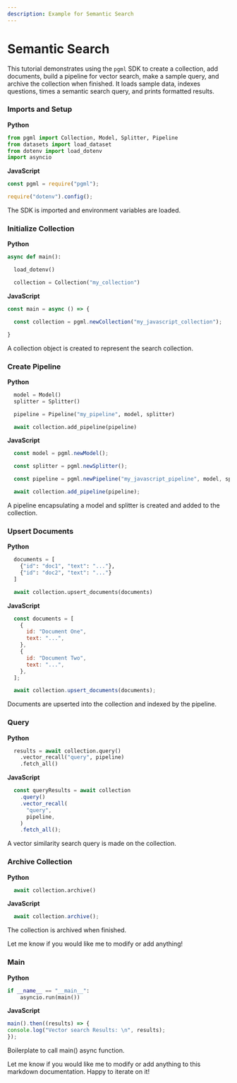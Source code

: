 ```yaml
---
description: Example for Semantic Search
---
```


# Semantic Search

This tutorial demonstrates using the `pgml` SDK to create a collection, add documents, build a pipeline for vector search, make a sample query, and archive the collection when finished. It loads sample data, indexes questions, times a semantic search query, and prints formatted results.



### Imports and Setup

**Python**

```python
from pgml import Collection, Model, Splitter, Pipeline  
from datasets import load_dataset
from dotenv import load_dotenv
import asyncio
```

**JavaScript**

```js
const pgml = require("pgml");

require("dotenv").config();
```

The SDK is imported and environment variables are loaded.

### Initialize Collection

**Python**

```python
async def main():

  load_dotenv()

  collection = Collection("my_collection") 
```

**JavaScript**

```js
const main = async () => {

  const collection = pgml.newCollection("my_javascript_collection");

}
```

A collection object is created to represent the search collection.

### Create Pipeline

**Python**

```python
  model = Model()
  splitter = Splitter()

  pipeline = Pipeline("my_pipeline", model, splitter)

  await collection.add_pipeline(pipeline)
```

**JavaScript**

```js
  const model = pgml.newModel();

  const splitter = pgml.newSplitter();

  const pipeline = pgml.newPipeline("my_javascript_pipeline", model, splitter);

  await collection.add_pipeline(pipeline); 
```

A pipeline encapsulating a model and splitter is created and added to the collection.

### Upsert Documents

**Python**

```python
  documents = [
    {"id": "doc1", "text": "..."},
    {"id": "doc2", "text": "..."}
  ]

  await collection.upsert_documents(documents)  
```

**JavaScript**

```js
  const documents = [
    {
      id: "Document One",
      text: "...",
    },
    {
      id: "Document Two", 
      text: "...",
    },
  ];

  await collection.upsert_documents(documents);
```

Documents are upserted into the collection and indexed by the pipeline.

### Query

**Python**

```python
  results = await collection.query()
    .vector_recall("query", pipeline)
    .fetch_all() 
```

**JavaScript**

```js
  const queryResults = await collection
    .query()
    .vector_recall(
      "query",
      pipeline,
    )
    .fetch_all();
```

A vector similarity search query is made on the collection.

### Archive Collection

**Python**

```python
  await collection.archive()
```

**JavaScript**

```js
  await collection.archive();
```

The collection is archived when finished.

Let me know if you would like me to modify or add anything!

### Main

**Python**

```python
if __name__ == "__main__":
    asyncio.run(main())
```

**JavaScript**

```javascript
main().then((results) => { 
console.log("Vector search Results: \n", results); 
});
```

Boilerplate to call main() async function.

Let me know if you would like me to modify or add anything to this markdown documentation. Happy to iterate on it!
